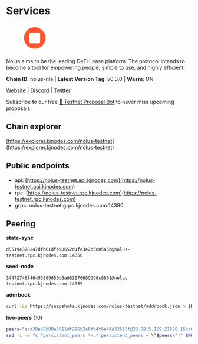 # Services

<figure><img src="https://raw.githubusercontent.com/kj89/cosmos-images/main/logos/nolus.png" alt=""><figcaption></figcaption></figure>

Nolus aims to be the leading DeFi Lease platform. The protocol  intends to become a tool for empowering people, simple to use, and highly efficient.

**Chain ID**: nolus-rila | **Latest Version Tag**: v0.3.0 | **Wasm**: ON

[Website](https://www.nolus.io) | [Discord](https://discord.gg/nolus-protocol) | [Twitter](https://twitter.com/NolusProtocol)



Subscribe to our free [🤖 Testnet Proposal Bot](https://t.me/kjnodes_testnet_proposal_bot) to never miss upcoming proposals


## Chain explorer
[https://explorer.kjnodes.com/nolus-testnet](https://explorer.kjnodes.com/nolus-testnet)

## Public endpoints

* api: [https://nolus-testnet.api.kjnodes.com](https://nolus-testnet.api.kjnodes.com)
* rpc: [https://nolus-testnet.rpc.kjnodes.com](https://nolus-testnet.rpc.kjnodes.com)
* grpc: nolus-testnet.grpc.kjnodes.com:14390

## Peering

**state-sync**

```text
d5519e378247dfb61dfe90652d1fe3e2b3005a5b@nolus-testnet.rpc.kjnodes.com:14356
```

**seed-node**

```text
3f472746f46493309650e5a033076689996c8881@nolus-testnet.rpc.kjnodes.com:14359
```

**addrbook**
```bash
curl -Ls https://snapshots.kjnodes.com/nolus-testnet/addrbook.json > $HOME/.nolus/config/addrbook.json
```

**live-peers** (10)
```bash
peers="acd39ab5b00e5611df296b2e6fb4f6a44a32513f@23.88.5.169:21656,15cd61c8528611d1192ee06578cd6f5054645a0e@46.101.115.206:55666,e6b3d520d342782129689d5f9aee6c8f12933a61@51.89.7.235:26649,48283100d4cf8068dc16ef1b10aacf092303ec2f@65.109.85.170:47656,7a1fc4d1cc0ffec7db6a2a15496136e62561b162@161.97.146.108:26656,2e80da0046dd3f2205a207dd435b6c9b0f9bfc04@65.109.93.152:27656,7f5ce546e0ffec994995198e0a1b87caff61ae6d@178.18.253.102:26656,2fc6d24d1d77c34427ce7cbb24de5ee4d4debe7c@161.97.108.208:26656,93b90db2cb18bfa490c7dc4dddd0720ec9cfcfb5@212.24.101.2:26656,d5519e378247dfb61dfe90652d1fe3e2b3005a5b@65.109.68.190:14356"
sed -i -e "s|^persistent_peers *=.*|persistent_peers = \"$peers\"|" $HOME/.nolus/config/config.toml
```
